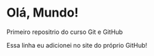 # Olá, Mundo!
 Primeiro repositrio do curso Git e GitHub
 
 Essa linha eu adicionei no site do próprio GitHub!
